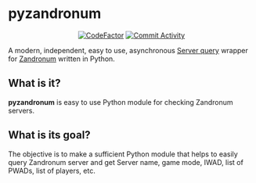 # pyzandronum

<p align="center">
    <a href="https://www.codefactor.io/repository/github/thehatkid/pyzandronum"><img src="https://www.codefactor.io/repository/github/thehatkid/pyzandronum/badge" alt="CodeFactor" /></a>
    <a href="https://github.com/thehatkid/pyzandronum/commits"><img src="https://img.shields.io/github/commit-activity/w/thehatkid/pyzandronum.svg" alt="Commit Activity" /></a>
</p>

A modern, independent, easy to use, asynchronous [Server query](https://wiki.zandronum.com/Launcher_protocol) wrapper for [Zandronum](https://zandronum.com/) written in Python.

## What is it?

**pyzandronum** is easy to use Python module for checking Zandronum servers.

## What is its goal?

The objective is to make a sufficient Python module that helps to easily query Zandronum server and get Server name, game mode, IWAD, list of PWADs, list of players, etc.
